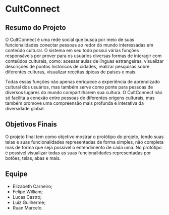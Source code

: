 # CultConnect
## Resumo do Projeto
O CultConnect é uma rede social que busca por meio de suas funcionalidades conectar pessoas ao redor do mundo interessadas em conteúdo cultural. O sistema em seu todo possui várias funções responsáveis por prover para os usuários diversas formas de interagir com conteúdos culturais, como: acessar aulas de línguas estrangeiras, visualizar descrições de pontos históricos de cidades, realizar pesquisas sobre diferentes culturas, visualizar receitas típicas de países e mais.

Todas essas funções não apenas enriquece a experiência de aprendizado cultural dos usuários, mas também serve como ponte para pessoas de diversos lugares do mundo compartilharem sua cultura. O CultConnect não só facilita a conexão entre pessoas de diferentes origens culturais, mas também promove uma compreensão mais profunda e interativa da diversidade global.

## Objetivos Finais
 O projeto final tem como objetivo mostrar o protótipo do projeto, tendo suas telas e suas funcionalidades representadas de forma simples, não completa mas de forma que seja possível o entendimento de cada uma. No protótipo é possivel visualizar todas as suas funcionalidades representadas por botões, telas, abas e mais.

## Equipe
* Elizabeth Carneiro;
* Felipe William;
* Lucas Castro;
* Luiz Guilherme;
* Ruan Marcelo.   
